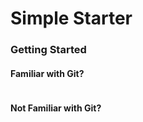 # Simple Starter


### Getting Started


#### Familiar with Git?

```

```

#### Not Familiar with Git?

